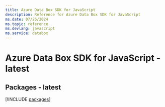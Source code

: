 ```yaml
---
title: Azure Data Box SDK for JavaScript
description: Reference for Azure Data Box SDK for JavaScript
ms.date: 07/26/2024
ms.topic: reference
ms.devlang: javascript
ms.service: databox
---
```

# Azure Data Box SDK for JavaScript - latest
## Packages - latest
[!INCLUDE [packages](data-box-index.md)]